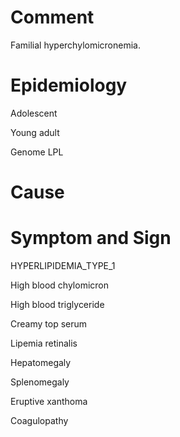 # Comment

Familial hyperchylomicronemia.

# Epidemiology

Adolescent

Young adult

Genome LPL

# Cause

# Symptom and Sign

HYPERLIPIDEMIA_TYPE_1

High blood chylomicron

High blood triglyceride

Creamy top serum

Lipemia retinalis

Hepatomegaly

Splenomegaly

Eruptive xanthoma

Coagulopathy

